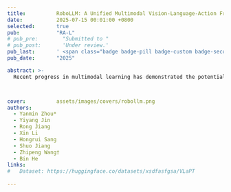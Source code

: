 ```yaml
---
title:          RoboLLM: A Unified Multimodal Vision-Language-Action Framework for Perception, Understanding, and Generation  
date:           2025-07-15 00:01:00 +0800
selected:       true
pub:            "RA-L"
# pub_pre:        "Submitted to "
# pub_post:       'Under review.'
pub_last:       ' <span class="badge badge-pill badge-custom badge-secondary">Journal</span>'
pub_date:       "2025"

abstract: >-
  Recent progress in multimodal learning has demonstrated the potential for unified frameworks that integrate diverse sensory modalities, yet existing approaches struggle with the heterogeneous nature of robotic perception and the challenge of bridging understanding with action generation. To address these limitations, we propose RoboLLM, a unified multimodal vision-language-action framework that seamlessly integrates perception, understanding, and generation capabilities for robotic applications. RoboLLM introduces a novel Multimodal Vector Quantized Variational Autoencoder (MMVQ-VAE) that unifies discrete encoding of heterogeneous perceptual information, including vision, touch, proprioception, and language, while maintaining consistency with pre-trained models through native tokenization. We design a Dense Prompt-based annotation system with strategic token combinations that enables structured arrangement of multimodal information for effective cross-modal reasoning. Our hybrid pre-training paradigm combines MagViT-based masked prediction for visual and tactile modalities with autoregressive modeling for text and proprioception, facilitating collaborative multimodal learning. RoboLLM demonstrates versatile capabilities across downstream tasks, including generative modeling of tactile signals and visual imagery, robot action prediction, and comprehensive visual understanding with multimodal question-answering. 



cover:          assets/images/covers/robollm.png
authors:
  - Yanmin Zhou*  
  - Yiyang Jin  
  - Rong Jiang  
  - Xin Li  
  - Hongrui Sang  
  - Shuo Jiang  
  - Zhipeng Wang†  
  - Bin He
links:
#   Dataset: https://huggingface.co/datasets/xsdfasfgsa/VLaPT
  
---
```



